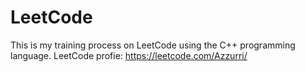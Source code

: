 # LeetCode
This is my training process on LeetCode using the C++ programming language.
LeetCode profie: https://leetcode.com/Azzurri/
